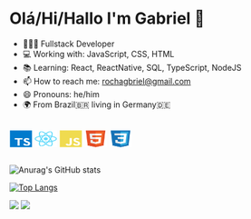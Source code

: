 <h1>Olá/Hi/Hallo I'm Gabriel 👋</h1>


- 🧑🏽‍💻 Fullstack Developer 
- 💻 Working with: JavaScript, CSS, HTML
- 📚 Learning: React, ReactNative, SQL, TypeScript, NodeJS
- 📫 How to reach me: rochagbriel@gmail.com
- 😄 Pronouns: he/him
- 🌍 From Brazil🇧🇷 living in Germany🇩🇪

<div style="display: inline_block"><br>
  <img align="center" alt="Gab-TypeScript" height="30" width="40" src="https://raw.githubusercontent.com/devicons/devicon/master/icons/typescript/typescript-plain.svg">
  <img align="center" alt="Gab-React" height="30" width="40" src="https://raw.githubusercontent.com/devicons/devicon/master/icons/react/react-original.svg">
  <img align="center" alt="Gab-Js" height="30" width="40" src="https://raw.githubusercontent.com/devicons/devicon/master/icons/javascript/javascript-plain.svg">
  <img align="center" alt="Gab-HTML" height="30" width="40" src="https://raw.githubusercontent.com/devicons/devicon/master/icons/html5/html5-original.svg">
  <img align="center" alt="Gab-CSS" height="30" width="40" src="https://raw.githubusercontent.com/devicons/devicon/master/icons/css3/css3-original.svg">
</div>

<br/>

![Anurag's GitHub stats](https://github-readme-stats.vercel.app/api?username=rochagbriel&theme=transparent&show_icons=true&card_width=450)

[![Top Langs](https://github-readme-stats.vercel.app/api/top-langs/?username=rochagbriel&theme=transparent&card_width=450)](https://github.com/rochagbriel/github-readme-stats)

<div>
<a href = "mailto:rochagbriel@gmail.com"><img src="https://img.shields.io/badge/-Gmail-%23333?style=for-the-badge&logo=gmail&logoColor=white" target="_blank"></a>
<a href="https://www.linkedin.com/in/gabrielrochagois" target="_blank"><img src="https://img.shields.io/badge/-LinkedIn-%230077B5?style=for-the-badge&logo=linkedin&logoColor=white" target="_blank"></a>
</div> 
